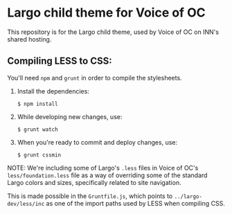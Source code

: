 # Largo child theme for Voice of OC #

This repository is for the Largo child theme, used by Voice of OC on INN's shared hosting.

## Compiling LESS to CSS:

You'll need `npm` and `grunt` in order to compile the stylesheets.

1. Install the dependencies:

    `$ npm install`
    
2. While developing new changes, use:

    `$ grunt watch`
    
    
3. When you're ready to commit and deploy changes, use:


    `$ grunt cssmin`
    
NOTE: We're including some of Largo's `.less` files in Voice of OC's `less/foundation.less` file as a way of overriding some of the standard Largo colors and sizes, specifically related to site navigation.

This is made possible in the `Gruntfile.js`, which points to `../largo-dev/less/inc` as one of the import paths used by LESS when compiling CSS.
